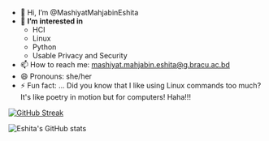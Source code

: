 - 👋 Hi, I’m @MashiyatMahjabinEshita
- 👀 **I’m interested in**
    - HCI
    - Linux
    -  Python
    -  Usable Privacy and Security
- 📫 How to reach me: mashiyat.mahjabin.eshita@g.bracu.ac.bd
- 😄 Pronouns: she/her
- ⚡ Fun fact: ...
  Did you know that I like using Linux commands too much? It's like poetry in motion but for computers! Haha!!!
<!---
MashiyatMahjabinEshita/MashiyatMahjabinEshita is a ✨ special ✨ repository because its `README.md` (this file) appears on your GitHub profile.
You can click the Preview link to take a look at your changes.
--->


[![GitHub Streak](https://streak-stats.demolab.com?user=MashiyatMahjabinEshita&theme=icegray&mode=weekly)](https://git.io/streak-stats)

![Eshita's GitHub stats](https://github-readme-stats.vercel.app/api?username=MashiyatMahjabinEshita&show_icons=true&theme=transparent)
